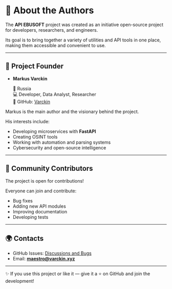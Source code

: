 # 👥 About the Authors

The **API EBUSOFT** project was created as an initiative open-source project for developers, researchers, and engineers.

Its goal is to bring together a variety of utilities and API tools in one place, making them accessible and convenient to use.

---

## 🚀 Project Founder

- **Markus Varckin**

  📍 Russia  
  💻 Developer, Data Analyst, Researcher  
  🔗 GitHub: [Varckin](https://github.com/Varckin)

Markus is the main author and the visionary behind the project.

His interests include:
- Developing microservices with **FastAPI**
- Creating OSINT tools
- Working with automation and parsing systems
- Cybersecurity and open-source intelligence

---

## 🤝 Community Contributors

The project is open for contributions!

Everyone can join and contribute:
- Bug fixes
- Adding new API modules
- Improving documentation
- Developing tests

---

## 🌍 Contacts

- GitHub Issues: [Discussions and Bugs](https://github.com/Varckin/API-EBUSOFT/issues)  
- Email: **maestro@varckin.xyz**  

---

✨ If you use this project or like it — give it a ⭐ on GitHub and join the development!
